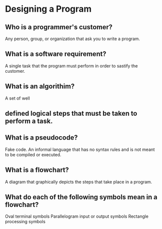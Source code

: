# Designing a Program

<h2> Who is a programmer's customer?</h2>
Any person, group, or organization that ask you to write a program.

<h2> What is a software requirement?</h2>
A single task that the program must perform in order to sastify 
the customer.

<h2> What is an algorithim?</h2>
A set of well<h2>defined logical steps that must be taken to perform 
a task.

<h2> What is a pseudocode?</h2>
Fake code. An informal language that has no syntax rules and is not 
meant to be compiled or executed.

<h2> What is a flowchart?</h2>
A diagram that graphically depicts the steps that take place in a 
program.

<h2> What do each of the following symbols mean in a flowchart?</h2>
Oval terminal symbols
Parallelogram input or output symbols
Rectangle processing symbols

